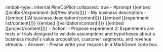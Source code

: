 innbok-type:: internal
#innCoPilot
collapsed:: true
	- #prompt {{embed [[innBoK/experiment-(id)/few shots]]}}
		- My business description:
		- {{embed [[AI business description/content]]}} {{embed [[experiment list/content]]}} {{embed [[validation/content]]}} {{embed [[project/content]]}}
		- Action:
		- Propose experiment 2: Experiments are tests or trials designed to validate assumptions and hypotheses about a business model's value proposition, customer segments, and revenue streams.
		- Answer:
		- Please write your respons in a MarkDown code box.


